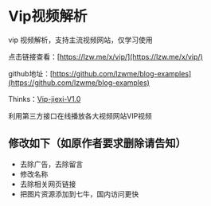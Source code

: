 # Vip视频解析

vip 视频解析，支持主流视频网站，仅学习使用

点击链接查看：[https://lzw.me/x/vip/](https://lzw.me/x/vip/)

github地址：[https://github.com/lzwme/blog-examples](https://github.com/lzwme/blog-examples)

Thinks：[Vip-jiexi-V1.0](https://github.com/Beipy/Vip-jiexi-V1.0)

利用第三方接口在线播放各大视频网站VIP视频

## 修改如下（如原作者要求删除请告知）

* 去除广告，去除留言
* 修改名称
* 去除相关网页链接
* 把图片资源添加到七牛，国内访问更快
